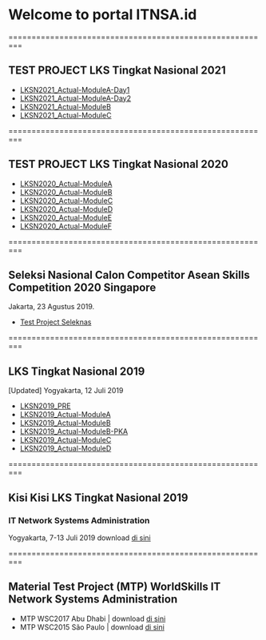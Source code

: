 # Welcome to portal ITNSA.id
=========================================================
## TEST PROJECT LKS Tingkat Nasional 2021
- [LKSN2021_Actual-ModuleA-Day1](https://github.com/itnsaid/lksn2021/blob/main/LKSN2021_MTP_Actual/MODUL%20A%20-%20INTEGRATION%20SYSTEMS%20DAY%201%20-%20ITNSA%20-%20LKSN%202021.pdf)
- [LKSN2021_Actual-ModuleA-Day2](https://github.com/itnsaid/lksn2021/blob/main/LKSN2021_MTP_Actual/MODUL%20A%20-%20INTEGRATION%20SYSTEMS%20DAY%202%20-%20ITNSA%20-%20LKSN%202021.pdf)
- [LKSN2021_Actual-ModuleB](https://github.com/itnsaid/lksn2021/blob/main/LKSN2021_MTP_Actual/MODUL%20B%20-%20NETWORK%20SYSTEMS%20-%20ITNSA%20-%20LKSN%202021.pdf)
- [LKSN2021_Actual-ModuleC](https://github.com/itnsaid/lksn2021/blob/main/LKSN2021_MTP_Actual/MODUL%20C%20-%20NETDEVOPS%20-%20ITNSA%20-%20LKSN%202021.pdf)

=========================================================



## TEST PROJECT LKS Tingkat Nasional 2020
- [LKSN2020_Actual-ModuleA](https://github.com/itnsaid/lksn2020/blob/master/MTP_LKSN2020_Actual/A_LKSN2020_Module%20Future%20Network%20-%20Actual.pdf)
- [LKSN2020_Actual-ModuleB](https://github.com/itnsaid/lksn2020/blob/master/MTP_LKSN2020_Actual/B_LKSN2020_Packet%20Tracer%20Troubleshooting%20-%20Actual.pdf)
- [LKSN2020_Actual-ModuleC](https://github.com/itnsaid/lksn2020/blob/master/MTP_LKSN2020_Actual/C_LKSN2020_Troubleshooting%20Scenario%20-%20Actual.pdf)
- [LKSN2020_Actual-ModuleD](https://github.com/itnsaid/lksn2020/blob/master/MTP_LKSN2020_Actual/D_LKSN2020_Linux_Actual%20-%20Actual.pdf)
- [LKSN2020_Actual-ModuleE](https://github.com/itnsaid/lksn2020/blob/master/MTP_LKSN2020_Actual/E_LKSN2020_Windows_Actual%20%20-%20Actual.pdf) 
- [LKSN2020_Actual-ModuleF](https://github.com/itnsaid/lksn2020/blob/master/MTP_LKSN2020_Actual/F_LKSN2020_Network_Actual%20-%20Actual.pdf) 

=========================================================



## Seleksi Nasional Calon Competitor Asean Skills Competition 2020 Singapore
Jakarta, 23 Agustus 2019.
- [Test Project Seleknas](https://github.com/itnsaid/seleknas2019.git)

=========================================================
## LKS Tingkat Nasional 2019
[Updated] Yogyakarta, 12 Juli 2019
- [LKSN2019_PRE](https://github.com/itnsaid/lksn2019/tree/master/LKSN2019_ITNETWORK_PRE)
- [LKSN2019_Actual-ModuleA](https://github.com/itnsaid/lksn2019/blob/master/LKSN2019_ITNETWORK_ACTUAL/LKSN2019_ITNETWORK_MODUL_A_Actual.pdf)
- [LKSN2019_Actual-ModuleB](https://github.com/itnsaid/lksn2019/blob/master/LKSN2019_ITNETWORK_ACTUAL/LKSN2019_ITNETWORK_MODUL_B_Actual.pdf)
- [LKSN2019_Actual-ModuleB-PKA](https://github.com/itnsaid/lksn2019/blob/master/LKSN2019_ITNETWORK_ACTUAL/LKSN2019_ITNETWORK_MODUL_B_Actual.pka)
- [LKSN2019_Actual-ModuleC](https://github.com/itnsaid/lksn2019/blob/master/LKSN2019_ITNETWORK_ACTUAL/LKSN2019_ITNETWORK_MODUL_C_Actual.pdf)
- [LKSN2019_Actual-ModuleD](https://github.com/itnsaid/lksn2019/blob/master/LKSN2019_ITNETWORK_ACTUAL/LKSN2019_ITNETWORK_MODUL_D_Actual.pdf)

=========================================================
## Kisi Kisi LKS Tingkat Nasional 2019
### IT Network Systems Administration
Yogyakarta, 7-13 Juli 2019
download [di sini](https://github.com/itnsaid/lksn2019/blob/master/Deskripsi%20Teknis%20LKS%20SMK%202019%20-%20IT%20Network%20Systems%20Adminstration.pdf)

=========================================================
## Material Test Project (MTP) WorldSkills IT Network Systems Administration
- MTP WSC2017 Abu Dhabi | download [di sini](https://github.com/itnsaid/MTP/tree/master/WSC%202017%20Abu%20Dhabi)
- MTP WSC2015 São Paulo | download [di sini](https://github.com/itnsaid/MTP/tree/master/WSC%202015%20Saopaulo)
